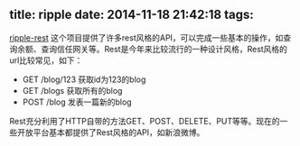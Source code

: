 title: ripple
date: 2014-11-18 21:42:18
tags:
---
[ripple-rest](https://github.com/ripple/ripple-rest) 这个项目提供了许多rest风格的API，可以完成一些基本的操作，如查询余额、查询信任网关等。Rest是今年来比较流行的一种设计风格，Rest风格的url比较常见，如下：
<!--more-->
* GET /blog/123 获取id为123的blog
* GET /blogs    获取所有的blog
* POST /blog    发表一篇新的blog

Rest充分利用了HTTP自带的方法GET、POST、DELETE、PUT等等。现在的一些开放平台基本都提供了Rest风格的API，如新浪微博。
